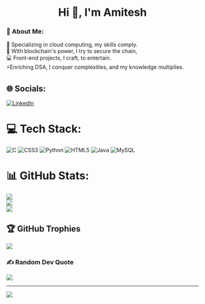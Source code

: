 <h1 align="center">Hi 👋, I'm Amitesh  </h1>

### 💫 About Me:
🔭 Specializing in cloud computing, my skills comply.<br>🌱 With blockchain's power, I try to secure the chain,<br>💻 Front-end projects, I craft, to entertain.<br>⚡Enriching DSA, I conquer complexities, and my knowledge multiplies.


## 🌐 Socials:
[![LinkedIn](https://img.shields.io/badge/LinkedIn-%230077B5.svg?logo=linkedin&logoColor=white)](https://linkedin.com/in/https://www.linkedin.com/in/amitesh1407/) 

# 💻 Tech Stack:
![C](https://img.shields.io/badge/c-%2300599C.svg?style=for-the-badge&logo=c&logoColor=white) ![CSS3](https://img.shields.io/badge/css3-%231572B6.svg?style=for-the-badge&logo=css3&logoColor=white) ![Python](https://img.shields.io/badge/python-3670A0?style=for-the-badge&logo=python&logoColor=ffdd54) ![HTML5](https://img.shields.io/badge/html5-%23E34F26.svg?style=for-the-badge&logo=html5&logoColor=white) ![Java](https://img.shields.io/badge/java-%23ED8B00.svg?style=for-the-badge&logo=java&logoColor=white) ![MySQL](https://img.shields.io/badge/mysql-%2300f.svg?style=for-the-badge&logo=mysql&logoColor=white)
# 📊 GitHub Stats:
![](https://github-readme-stats.vercel.app/api?username=Coder1407&theme=dark&hide_border=false&include_all_commits=true&count_private=true)<br/>
![](https://github-readme-streak-stats.herokuapp.com/?user=Coder1407&theme=dark&hide_border=false)<br/>
![](https://github-readme-stats.vercel.app/api/top-langs/?username=Coder1407&theme=dark&hide_border=false&include_all_commits=true&count_private=true&layout=compact)

## 🏆 GitHub Trophies
![](https://github-profile-trophy.vercel.app/?username=Coder1407&theme=radical&no-frame=false&no-bg=true&margin-w=4)

### ✍️ Random Dev Quote
![](https://quotes-github-readme.vercel.app/api?type=horizontal&theme=radical)

---
[![](https://visitcount.itsvg.in/api?id=Coder1407&icon=0&color=0)](https://visitcount.itsvg.in)

<!-- Proudly created with GPRM ( https://gprm.itsvg.in ) -->
